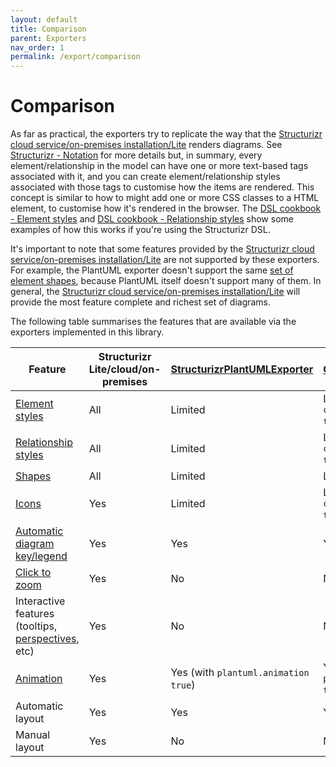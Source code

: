 ```yaml
---
layout: default
title: Comparison
parent: Exporters
nav_order: 1
permalink: /export/comparison
---
```


# Comparison

As far as practical, the exporters try to replicate the way that the
[Structurizr cloud service/on-premises installation/Lite](https://structurizr.com) renders diagrams.
See [Structurizr - Notation](https://structurizr.com/help/notation) for more details but, in summary,
every element/relationship in the model can have one or more text-based tags associated with it, and you can
create element/relationship styles associated with those tags to customise how the items are rendered.
This concept is similar to how to might add one or more CSS classes to a HTML element, to customise how it's rendered
in the browser. The [DSL cookbook - Element styles](/dsl/cookbook/element-styles) and
[DSL cookbook - Relationship styles](/dsl/cookbook/relationship-styles)
show some examples of how this works if you're using the Structurizr DSL.

It's important to note that some features provided by the
[Structurizr cloud service/on-premises installation/Lite](https://structurizr.com) are not supported by these exporters.
For example, the PlantUML exporter doesn't support the same [set of element shapes](https://structurizr.com/help/shapes),
because PlantUML itself doesn't support many of them. In general, the
[Structurizr cloud service/on-premises installation/Lite](https://structurizr.com) will provide the most feature
complete and richest set of diagrams.

The following table summarises the features that are available via the exporters implemented in this library.

| Feature                                                                                         | Structurizr Lite/cloud/on-premises | [StructurizrPlantUMLExporter](plantuml#structurizrplantumlexporter)          | [C4PlantUMLExporter](plantuml#c4plantumlexporter)                    | [MermaidExporter](mermaid) | [DOTExporter](dot) |
|-------------------------------------------------------------------------------------------------|------------------------------------|--------------------------------------|---------------------------------------|-----------------|-------------|
| [Element styles](https://structurizr.com/help/notation#elements)                                | All                                | Limited                              | Limited (with `c4plantuml.tags true`) | Limited         | Limited     |
| [Relationship styles](https://structurizr.com/help/notation#relationships)                      | All                                | Limited                              | Limited (with `c4plantuml.tags true`) | Limited         | Limited     |
| [Shapes](https://structurizr.com/help/shapes)                                                   | All                                | Limited                              | Limited                               | Limited         | Limited     |
| [Icons](https://structurizr.com/help/icons)                                                     | Yes                                | Limited                              | Limited (with `c4plantuml.tags true`) | No              | No          |
| [Automatic diagram key/legend](https://structurizr.com/help/diagram-key)                        | Yes                                | Yes                                  | Yes                                   | No              | No          |
| [Click to zoom](https://structurizr.com/help/diagram-navigation)                                | Yes                                | No                                   | No                                    | No              | No          |
| Interactive features (tooltips, [perspectives](https://structurizr.com/help/perspectives), etc) | Yes                                | No                                   | No                                    | No              | No          |
| [Animation](https://structurizr.com/help/animation)                                             | Yes                                | Yes (with `plantuml.animation true`) | Yes (with `plantuml.animation true`)  | No              | No          |
| Automatic layout                                                                                | Yes                                | Yes                                  | Yes                                   | Yes             | Yes         |
| Manual layout                                                                                   | Yes                                | No                                   | No                                    | No              | No          |

